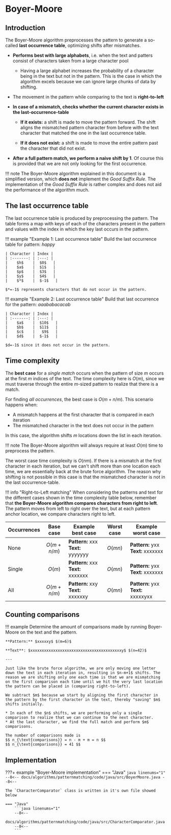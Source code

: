 # Boyer-Moore

## Introduction

The Boyer-Moore algorithm preprocesses the pattern to generate a so-called **last occurrence table**, optimizing shifts after mismatches.

* **Performs best with large alphabets**, i.e. when the text and patters consist of characters taken from a large character pool

    * Having a large alphabet increases the probability of a character being in the text but not in the pattern. This is the case in which the algorithm excels because we can ignore large chunks of data by shifting.

* The movement in the pattern while comparing to the text is **right-to-left**

* **In case of a mismatch, checks whether the current character exists in the last-occurrence-table**
    * **If it exists:** a shift is made to move the pattern forward. The shift aligns the mismatched pattern character from before with the text character that matched the one in the last occurrence table.

    * **If it does not exist:** a shift is made to move the entire pattern past the character that did not exist.

* **After a full pattern match, we perform a naive shift by $1$**. Of course this is provided that we are not only looking for the first occurrence.

!!! note
    The Boyer-Moore algorithm explained in this document is a simplified version, which **does not** implement the *Good Suffix Rule*. The implementation of the *Good Suffix Rule* is rather complex and does not aid the performance of the algorithm much.

## The last occurrence table

The last occurrence table is produced by preprocessing the pattern. The table forms a map with keys of each of the characters present in the pattern and values with the index in which the key last occurs in the pattern.

!!! example "Example 1: Last occurrence table"
    Build the last occurrence table for pattern: $happy$

    | Character | Index |
    | :-------: | :---: |
    |    $h$    |  $0$   |
    |    $a$    |  $1$   |
    |    $p$    |  $3$   |
    |    $y$    |  $4$   |
    |    $*$    |  $-1$   |

    $*=-1$ represents characters that do not occur in the pattern.

!!! example "Example 2: Last occurrence table"
    Build that last occurrence for the pattern: $aaababacacab$

    | Character | Index |
    | :-------: | :---: |
    |    $a$    |  $10$   |
    |    $b$    |  $11$   |
    |    $c$    |   $9$   |
    |    $d$    |  $-1$   |

    $d=-1$ since it does not occur in the pattern.

## Time complexity

The **best case** for a *single match* occurs when the pattern of size $m$ occurs at the first $m$ indices of the text. The time complexity here is $O(m)$, since we must traverse through the entire $m$-sized pattern to realize that there is a match.

For finding *all occurrences*, the best case is $O(m+n/m)$. This scenario happens when:

* A mismatch happens at the first character that is compared in each iteration
* The mismatched character in the text does not occur in the pattern

In this case, the algorithm shifts $m$ locations down the list in each iteration.

!!! note
    The Boyer-Moore algorithm will always require at least $O(m)$ time to preprocess the pattern.

The worst case time complexity is $O(nm)$. If there is a mismatch at the first character in each iteration, but we can't shift more than one location each time, we are essentially back at the brute force algorithm. The reason why shifting is not possible in this case is that the mismatched character is not in the last occurrence-table.

!!! info "Right-to-Left matching"
    When considering the patterns and text for the different cases shown in the time complexity table below, remember that **the Boyer-Moore algorithm compares characters from right to left**. The pattern moves from left to right over the text, but at each pattern anchor location, we compare characters right to left.

<center>

| Occurrences | Base case  | Example best case                      | Worst case | Example worst case                      |
| ----------- | :--------: | -------------------------------------- | :--------: | --------------------------------------- |
| None        | $O(m+n/m)$ | **Pattern:** xxx <br>**Text:** yyyyyyy |  $O(mn)$   | **Pattern:** yxx <br>**Text:** xxxxxxx  |
| Single      |   $O(m)$   | **Pattern:** xxx <br>**Text:** xxxxxxx |  $O(mn)$   | **Pattern:** yxx <br>**Text:** xxxxxxx  |
| All         | $O(m+n/m)$ | **Pattern:** xxy <br>**Text:** xxxxxxy |  $O(mn)$   | **Pattern:** yxx <br>**Text:** xxxxxyxx |

</center>

## Counting comparisons

!!! example
    Determine the amount of comparisons made by running Boyer-Moore on the text and the pattern.

    **Pattern:** $xxxxxy$ $(m=6)$

    **Text**: $xxxxxxxxxxxxxxxxxxxxxxxxxxxxxxxxxxxxxxxxy$ $(n=42)$

    ---

    Just like the brute force algorithm, we are only moving one letter down the text in each iteration in, resulting in $n-m+1$ shifts. The reason we are shifting only one each time is that we are mismatching on the first comparison each time until we hit the very last location the pattern can be placed in (comparing right-to-left).
  
    We subtract $m$ because we start by aligning the first character in the pattern by the first character in the text, thereby "saving" $m$ shifts initially.
    
    * In each of the $n$ shifts, we are performing only a single comparison to realize that we can continue to the next character.
    * At the last character, we find the full match and perform $m$ comparisons.

    The number of comparisons made is
    $$ n_{\text{comparisons}} = n - m + m = n $$
    $$ n_{\text{comparisons}} = 41 $$

## Implementation

???+ example "Boyer-Moore implementation"
    === "Java"
        ```java linenums="1"
        --8<--
        docs/algorithms/patternmatching/code/java/src/BoyerMoore.java
        --8<--
        ```

    The `CharacterComparator` class is written in it's own file showed below

    === "Java"
        ```java linenums="1"
        --8<--
        docs/algorithms/patternmatching/code/java/src/CharacterComparator.java
        --8<--
        ```
